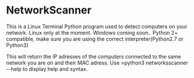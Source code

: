 # NetworkScanner
This is a Linux Terminal Python program used to detect computers on your network.
Linux only at the moment.
Windows coming soon..
Python 2+ compatible, make sure you are using the correct interpreter(Python2.7 or Python3)

This will return the IP adresses of the computers connected to the same network you are on and their MAC adress.
Use >python3 networksscanner --help to display help and syntax.
